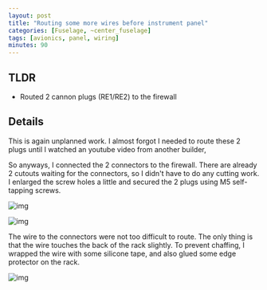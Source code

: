 ```yaml
---
layout: post
title: "Routing some more wires before instrument panel"
categories: [Fuselage, ~center_fuselage]
tags: [avionics, panel, wiring]
minutes: 90
---
```


## TLDR

- Routed 2 cannon plugs (RE1/RE2) to the firewall

## Details

This is again unplanned work. I almost forgot I needed to route these 2 plugs until I watched an youtube video from another builder,

So anyways, I connected the 2 connectors to the firewall. There are already 2 cutouts waiting for the connectors, so I didn't have to do any cutting work. I enlarged the screw holes a little and secured the 2 plugs using M5 self-tapping screws.

![img](https://lh3.googleusercontent.com/pw/AP1GczPUKynTLXAFSID-Gg9GTc-pqsxq5miZOS6OGqKK-7_28e_mO--h-mysade9TdrRroednrgLL8dQeXElvTHJg3Q0r8N_VQUu5fJAbMCcXb0mSJsduT8v8JKatUwoGsUZf-QVtNRQoeKZBhm9HR4IdHQp8w=w1290-h1712-s-no-gm?authuser=0)

![img](https://lh3.googleusercontent.com/pw/AP1GczP7GGv02OwVjjwRLmrEauuU3Fdu4xCrwdyiPQp9vw4i-MAsXaYCEeghpYvMjrQgRS5N10LzEZZUWRwWPgKBkfoWIiRs_Akp25X5HZrQZb9btlpXOwWU5O2WMT84D1A7-0rp2aqXpRncvJcBom4Neh4bOg=w1290-h1712-s-no-gm?authuser=0)

The wire to the connectors were not too difficult to route. The only thing is that the wire touches the back of the rack slightly. To prevent chaffing, I wrapped the wire with some silicone tape, and also glued some edge protector on the rack.

![img](https://lh3.googleusercontent.com/pw/AP1GczMFrz3kT8jU0PM3SB1qRX1liyARfbsPcM0C9c9SGh02Y7BvAH0zAHAInyb7TVqWxip--gOb83dtJuojOZUBGMjg8GAQSMqlfaOw9EmbWwXxJw0U2t3Ympxb0rqqLUq08qwHpF0-8q3CLDh5P9zEvWxHuQ=w2274-h1712-s-no-gm?authuser=0)
